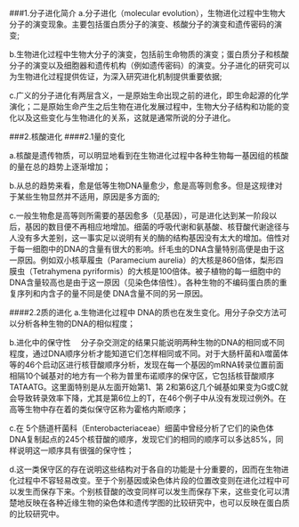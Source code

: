 ###1.分子进化简介
a.分子进化（molecular evolution），生物进化过程中生物大分子的演变现象。主要包括蛋白质分子的演变、核酸分子的演变和遗传密码的演变;

b.生物进化过程中生物大分子的演变，包括前生命物质的演变；蛋白质分子和核酸分子的演变以及细胞器和遗传机构（例如遗传密码）的演变。分子进化的研究可以为生物进化过程提供佐证，为深入研究进化机制提供重要依据;

c.广义的分子进化有两层含义，一是原始生命出现之前的进化，即生命起源的化学演化；二是原始生命产生之后生物在进化发展过程中，生物大分子结构和功能的变化以及这些变化与生物进化的关系，这就是通常所说的分子进化。

###2.核酸进化
####2.1量的变化

a.核酸是遗传物质，可以明显地看到在生物进化过程中各种生物每一基因组的核酸的量在总的趋势上逐渐增加；

b.从总的趋势来看，愈是低等生物DNA量愈少，愈是高等则愈多。但是这规律对于某些生物显然并不适用，原因是多方面的;

c.一般生物愈是高等则所需要的基因愈多（见基因），可是进化达到某一阶段以后，基因的数目便不再相应地增加。细菌的呼吸代谢和氨基酸、核苷酸代谢途径与人没有多大差别，这一事实足以说明有关的酶的结构基因没有太大的增加。倍性对于每一细胞中的DNA的含量有很大的影响。纤毛虫的DNA含量特别高便是由于这一原因。例如双小核草履虫（Paramecium aurelia）的大核是860倍体，梨形四膜虫（Tetrahymena pyriformis）的大核是100倍体。被子植物的每一细胞中的DNA含量较高也是由于这一原因（见染色体倍性）。各种生物的不编码蛋白质的重复序列和内含子的量不同是使 DNA含量不同的另一原因。

####2.2质的进化
a.生物进化过程中 DNA的质也在发生变化。用分子杂交方法可以分析各种生物的DNA的相似程度；

b.进化中的保守性 　分子杂交测定的结果只能说明两种生物的DNA的相同或不同程度，通过DNA顺序分析才能知道它们怎样相同或不同。对于大肠杆菌和λ噬菌体等的46个启动区进行核苷酸顺序分析，发现在每一个基因的mRNA转录位置前面相隔10个碱基对的地方有一个称为普里布诺顺序的保守区，它包括核苷酸顺序TATAATG。这里面特别是从左面开始第1、第 2和第6这几个碱基如果变为G或C就会导致转录效率下降，尤其是第6位上的T，在46个例子中从没有发现过例外。在高等生物中存在着的类似保守区称为霍格内斯顺序；

c.在 5个肠道杆菌科（Enterobacteriaceae）细菌中曾经分析了它们的染色体DNA复制起点的245个核苷酸的顺序，发现它们的相同的顺序可以多达85%，同样说明这一顺序具有很强的保守性；

d.这一类保守区的存在说明这些结构对于各自的功能是十分重要的，因而在生物进化过程中不容轻易改变。至于个别基因或染色体片段的位置改变则在进化过程中可以发生而保存下来。个别核苷酸的改变同样可以发生而保存下来，这些变化可以清楚地反映在各种近缘生物的染色体和遗传学图的比较研究中，也可以反映在蛋白质的比较研究中。




